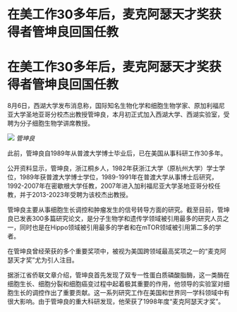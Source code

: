 # 在美工作30多年后，麦克阿瑟天才奖获得者管坤良回国任教

# 在美工作30多年后，麦克阿瑟天才奖获得者管坤良回国任教

8月6日，西湖大学发布消息称，国际知名生物化学和细胞生物学家、原加利福尼亚大学圣地亚哥分校杰出教授管坤良，本月初正式加入西湖大学、西湖实验室，受聘为分子细胞生物学讲席教授。

![](https://inews.gtimg.com/om_bt/OZAGGCM5wwp7wY11DSgNJJw354z-aYPBIypcTEcReqCU8AA/1000)
_管坤良_

此前，管坤良自1989年从普渡大学博士毕业后，已在美国从事科研工作30多年。

公开资料显示，管坤良，浙江桐乡人，1982年获浙江大学（原杭州大学）学士学位，1989年获普渡大学博士学位，1989-1991年在普渡大学从事博士后研究，1992-2007年在密歇根大学任教，2007年进入加利福尼亚大学圣地亚哥分校任教，并于2013-2023年受聘为该校杰出教授。

管坤良主要从事细胞生长调控和肿瘤发生的信号转导方面的研究。截至目前，管坤良已发表300多篇研究论文，是分子生物学和遗传学领域被引用最多的研究人员之一，同时也是在Hippo领域被引用最多的学者和在mTOR领域被引用第二多的学者。

在管坤良曾经荣获的多个重要奖项中，被视为美国跨领域最高奖项之一的“麦克阿瑟天才奖”尤为引人注目。

据浙江省侨联文章介绍，管坤良首先发现了双专一性蛋白质磷酸脂酶，这一类酶在细胞生长、细胞分裂和细胞癌变过程中起着极其重要的作用，他领导的实验室对细胞生长的调控作出了重要贡献。这一系列研究工作在美国和世界同一学科领域中有很大影响。由于管坤良的重大科研发现，他荣获了1998年度“麦克阿瑟天才奖”。

